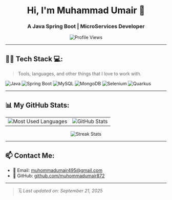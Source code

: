 <h1 align="center">Hi, I'm Muhammad Umair 👋</h1>
<h3 align="center">A Java Spring Boot | MicroServices Developer</h3>

<p align="center">
  <img src="https://komarev.com/ghpvc/?username=muhommadumair872&label=Profile%20views&color=brightgreen&style=flat" alt="Profile Views"/>
</p>

---

## 🧑‍💻 Tech Stack 💻:

> Tools, languages, and other things that I love to work with.

<p align="left">
  <img src="https://img.shields.io/badge/Java-%23ED8B00.svg?&style=for-the-badge&logo=java&logoColor=white" alt="Java"/>
  <img src="https://img.shields.io/badge/SpringBoot-%236DB33F.svg?&style=for-the-badge&logo=springboot&logoColor=white" alt="Spring Boot"/>
  <img src="https://img.shields.io/badge/MySQL-%2300f.svg?&style=for-the-badge&logo=mysql&logoColor=white" alt="MySQL"/>
  <img src="https://img.shields.io/badge/MongoDB-%2347A248.svg?&style=for-the-badge&logo=mongodb&logoColor=white" alt="MongoDB"/>
  <img src="https://img.shields.io/badge/Selenium-%2343B02A.svg?&style=for-the-badge&logo=selenium&logoColor=white" alt="Selenium"/>
  <img src="https://img.shields.io/badge/Quarkus-%23006ABC.svg?&style=for-the-badge&logo=quarkus&logoColor=white" alt="Quarkus"/>
</p>

---

## 📊 My GitHub Stats:

<div align="center">

<table>
  <tr>
    <td><img src="https://github-readme-stats.vercel.app/api/top-langs/?username=muhommadumair872&layout=compact&langs_count=6&theme=tokyonight&hide_border=true" alt="Most Used Languages"/></td>
    <td><img src="https://github-readme-stats.vercel.app/api?username=muhommadumair872&show_icons=true&theme=tokyonight&hide_border=true&count_private=true" alt="GitHub Stats"/></td>
  </tr>
</table>

<img src="https://github-readme-streak-stats.herokuapp.com/?user=muhommadumair872&theme=tokyonight&hide_border=true" alt="Streak Stats"/>

</div>

---

## 📫 Contact Me:

- 📧 Email: [muhommadumair495@gmail.com](mailto:muhommadumair495@gmail.com)
- 💼 GitHub: [github.com/muhommadumair872](https://github.com/muhommadumair872)

---

> 🗓️ *Last updated on: September 21, 2025*
